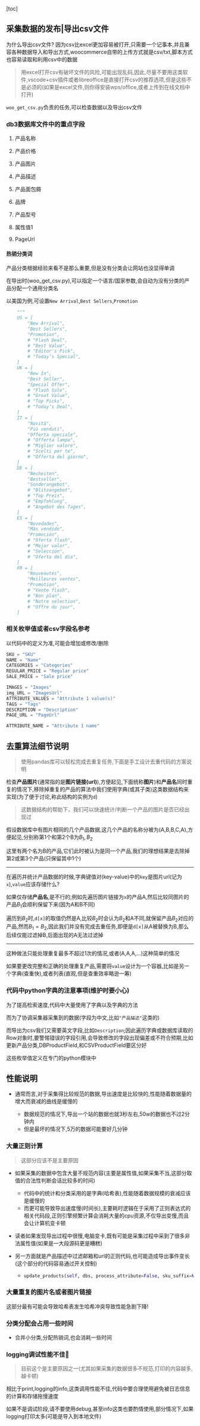 [toc]



## 采集数据的发布|导出csv文件

为什么导出csv文件? 因为csv比excel更加容易被打开,只需要一个记事本,并且兼容各种数据导入和导出方式,woocommerce自带的上传方式就是csv/txt,脚本方式也容易读取和利用csv中的数据

> 用excel打开csv有破坏文件的风险,可能出现乱码,因此,尽量不要用这类软件,vscode+csv插件或者libreoffice是直接打开csv的推荐选项,但是这些不是必须的(如果是excel文件,则你得安装wps/office,或者上传到在线文档中打开)

`woo_get_csv.py`负责的任务,可以检查数据以及导出csv文件

### db3数据库文件中的重点字段

1. 产品名称

2. 产品价格

3. 产品图片

4. 产品描述

5. 产品面包屑

6. 品牌

7. 产品型号

8. 属性值1

9. PageUrl


#### 热销分类词

产品分类根据经验来看不是那么重要,但是没有分类会让网站也没显得单调

在导出时(woo_get_csv.py),可以指定一个语言/国家参数,会自动为没有分类的产品分配一个通用分类名

以美国为例,可设置`New Arrival`,`Best Sellers`,`Promotion`

```python
    """
    US = [
        "New Arrival",
        "Best Sellers",
        "Promotion",
        # "Flash Deal",
        # "Best Value",
        # "Editor's Pick",
        # "Today’s Special",
    ]
    UK = [
        "New In",
        "Best Seller",
        "Special Offer",
        # "Flash Sale",
        # "Great Value",
        # "Top Picks",
        # "Today’s Deal",
    ]
    IT = [
        "Novità",
        "Più venduti",
        "Offerta speciale",
        # "Offerta lampo",
        # "Miglior valore",
        # "Scelti per te",
        # "Offerta del giorno",
    ]
    DE = [
        "Neuheiten",
        "Bestseller",
        "Sonderangebot",
        # "Blitzangebot",
        # "Top Preis",
        # "Empfehlung",
        # "Angebot des Tages",
    ]
    ES = [
        "Novedades",
        "Más vendido",
        "Promoción",
        # "Oferta flash",
        # "Mejor valor",
        # "Selección",
        # "Oferta del día",
    ]
    FR = [
        "Nouveautés",
        "Meilleures ventes",
        "Promotion",
        # "Vente flash",
        # "Bon plan",
        # "Notre sélection",
        # "Offre du jour",
    ]
```




### 相关枚举值或者csv字段名参考

以代码中的定义为准,可能会增加或修改/删除

```python
SKU = "SKU"
NAME = "Name"
CATEGORIES = "Categories"
REGULAR_PRICE = "Regular price"
SALE_PRICE = "Sale price"

IMAGES = "Images"
img_URL = "ImagesUrl"
ATTRIBUTE_VALUES = "Attribute 1 value(s)"
TAGS = "Tags"
DESCRIPTION = "Description"
PAGE_URL = "PageUrl"

ATTRIBUTE_NAME = "Attribute 1 name"
```



## 去重算法细节说明

> 使用pandas库可以轻松完成去重复任务,下面是手工设计去重代码的方案说明

检查**产品图片**(通常指的是**图片链接(url)**),方便起见,下面统称**图片**)和**产品名**同时重复的情况下,移除掉重复的产品的算法中我们使用字典(或其子类)这类数据结构来实现(为了便于讨论,称此结构的实例为`d`)

> 这数据结构的帮助下，我们可以快速统计/判断一个产品的图片是否已经出现过
>

假设数据库中有图片相同的几个产品数据,这几个产品的名称分被为(A,B,B,C,A),方便起见,分别称第1个和第2个B为$B_{1},B_{2}$

这里有两个名为B的产品,它们此时被认为是同一个产品,我们的理想结果是去除掉第2或第3个产品(只保留其中1个)

---

在遍历并统计产品数据的时候,字典键值对(key-value)中的`key`是图片url(记为`x`),`value`应该存储什么?

如果仅存储**产品名**,是不行的,例如先遍历图片链接为`x`的产品A,然后比较同图片的产品$B_{1}$会顺利保留下来(因为A和B不同)

遍历到$B_{2}$时,`d[x]`的取值仍然是A,比较$B_{2}$时会认为$B_{2}$和A不同,就保留产品$B_{2}$对应的产品,然而$B_{1}=B_{2}$,因此我们并没有完成去重任务,即便是`d[x]`从A被替换为B,那么后续仅能过滤掉B,后面出现的A无法过滤掉

---

这种做法只能处理重复最多不超过1次的情况,或者(A,A,A,...)这种简单的情况

如果要更改完整和正确的处理重复产品,需要将`value`设计为一个容器,比如是另一个字典(查重快),或者列表(直观,但是查重效率略逊一筹)

### 代码中python字典的注意事项(维护时要小心)

为了提高检索速度,代码中大量使用了字典以及字典的方法

而为了协调采集器采集到的数据(字段为中文,比如`"产品描述"`这类的)

而导出为csv我们又需要英文字段,比如`Description`;因此遍历字典或数据库读取的Row对象时,要警惕错误的字段引用,会导致修改的字段出现偏差或不符合预期,比如更新产品分类,DBProductField,和CSVProductField要区分好

这些枚举值定义在专门的python模块中

## 性能说明

- 通常而言,对于采集得比较规范的数据,导出速度是比较快的,性能随着数据量的增大而衰减的曲线是缓慢的

  - 数据规范的情况下,导出一个站的数据也就3秒左右,50w的数据也不过2分钟内
  - 但是最坏的情况下,5万的数据可能要好几分钟


### 大量正则计算

> 这部分应该不是主要原因

- 如果采集的数据中包含大量不规范内容(主要是属性值,如果采集不当,这部分取值的合法性判断会话比较多的时间)

  - 代码中的统计和分类采用的是字典(哈希表),性能随着数据规模的衰减应该是缓慢的
  - 而更可能导致导出速度慢(时间长),主要耗时逻辑在于采用了正则表达式的相关代码段,正则引擎频繁计算会消耗大量的cpu资源,不仅导出变慢,而且会让计算机变卡顿

- 读者如果发现导出过程中很慢,电脑变卡,既有可能是采集过程中采到了很多非法属性值(如果是一大段源码更是糟糕)

- 另一方面就是产品描述中过滤邮箱和url的正则代码,也可能造成导出事件变长(这个部分的代码容易通过开关控制)

  - ```python
    update_products(self, dbs, process_attribute=False, sku_suffix=None, strict_mode=False)
    ```


### 大量重复的图片名或者图片链接

这部分最有可能会导致哈希表发生哈希冲突导致性能急剧下降!

### 分类分配会占用一些时间

- 合并小分类,分配热销词,也会消耗一些时间

### logging调试性能不佳🎈

> 目前这个是主要原因之一(尤其如果采集的数据很多不规范,打印的内容越多,越卡顿)

相比于print,logging的info,这类调用性能不佳,代码中要合理使用避免被日志信息的计算和存储拖慢速度

如果不是调试阶段,请不要使用debug,甚至info这类也要酌情使用,部分情况下,如果logging打印太多(可能是导入到本地文件)